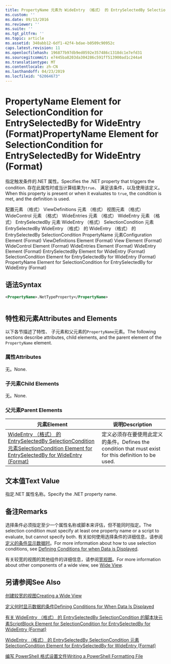 ```yaml
---
title: PropertyName 元素为 WideEntry （格式） 的 EntrySelectedBy SelectionCondition |Microsoft Docs
ms.custom: ''
ms.date: 09/13/2016
ms.reviewer: ''
ms.suite: ''
ms.tgt_pltfrm: ''
ms.topic: article
ms.assetid: 340abb12-6df1-42f4-bdae-b0509c90952c
caps.latest.revision: 11
ms.openlocfilehash: 196877b97db9ed0592e357486c1318dc1e7efd31
ms.sourcegitcommit: e7445ba8203da304286c591ff513900ad1c244a4
ms.translationtype: MT
ms.contentlocale: zh-CN
ms.lasthandoff: 04/23/2019
ms.locfileid: "62064673"
---
```

# <a name="propertyname-element-for-selectioncondition-for-entryselectedby-for-wideentry-format"></a><span data-ttu-id="7e3ee-102">PropertyName Element for SelectionCondition for EntrySelectedBy for WideEntry (Format)</span><span class="sxs-lookup"><span data-stu-id="7e3ee-102">PropertyName Element for SelectionCondition for EntrySelectedBy for WideEntry (Format)</span></span>

<span data-ttu-id="7e3ee-103">指定触发条件的.NET 属性。</span><span class="sxs-lookup"><span data-stu-id="7e3ee-103">Specifies the .NET property that triggers the condition.</span></span> <span data-ttu-id="7e3ee-104">存在此属性时或当计算结果为`true`、 满足该条件，以及使用该定义。</span><span class="sxs-lookup"><span data-stu-id="7e3ee-104">When this property is present or when it evaluates to `true`, the condition is met, and the definition is used.</span></span>

<span data-ttu-id="7e3ee-105">配置元素 （格式） ViewDefinitions 元素 （格式） 视图元素 （格式） WideControl 元素 （格式） WideEntries 元素 （格式） WideEntry 元素 （格式） EntrySelectedBy 元素 WideEntry （格式） SelectionCondition 元素EntrySelectedBy WideEntry （格式） 的 WideEntry （格式） 的 EntrySelectedBy SelectionCondition PropertyName 元素</span><span class="sxs-lookup"><span data-stu-id="7e3ee-105">Configuration Element (Format) ViewDefinitions Element (Format) View Element (Format) WideControl Element (Format) WideEntries Element (Format) WideEntry Element (Format) EntrySelectedBy Element for WideEntry (Format) SelectionCondition Element for EntrySelectedBy for WideEntry (Format) PropertyName Element for SelectionCondition for EntrySelectedBy for WideEntry (Format)</span></span>

## <a name="syntax"></a><span data-ttu-id="7e3ee-106">语法</span><span class="sxs-lookup"><span data-stu-id="7e3ee-106">Syntax</span></span>

```xml
<PropertyName>.NetTypeProperty</PropertyName>
```

```csharp

```

## <a name="attributes-and-elements"></a><span data-ttu-id="7e3ee-107">特性和元素</span><span class="sxs-lookup"><span data-stu-id="7e3ee-107">Attributes and Elements</span></span>

<span data-ttu-id="7e3ee-108">以下各节描述了特性、 子元素和父元素的`PropertyName`元素。</span><span class="sxs-lookup"><span data-stu-id="7e3ee-108">The following sections describe attributes, child elements, and the parent element of the `PropertyName` element.</span></span>

### <a name="attributes"></a><span data-ttu-id="7e3ee-109">属性</span><span class="sxs-lookup"><span data-stu-id="7e3ee-109">Attributes</span></span>

<span data-ttu-id="7e3ee-110">无。</span><span class="sxs-lookup"><span data-stu-id="7e3ee-110">None.</span></span>

### <a name="child-elements"></a><span data-ttu-id="7e3ee-111">子元素</span><span class="sxs-lookup"><span data-stu-id="7e3ee-111">Child Elements</span></span>

<span data-ttu-id="7e3ee-112">无。</span><span class="sxs-lookup"><span data-stu-id="7e3ee-112">None.</span></span>

### <a name="parent-elements"></a><span data-ttu-id="7e3ee-113">父元素</span><span class="sxs-lookup"><span data-stu-id="7e3ee-113">Parent Elements</span></span>

|<span data-ttu-id="7e3ee-114">元素</span><span class="sxs-lookup"><span data-stu-id="7e3ee-114">Element</span></span>|<span data-ttu-id="7e3ee-115">说明</span><span class="sxs-lookup"><span data-stu-id="7e3ee-115">Description</span></span>|
|-------------|-----------------|
|[<span data-ttu-id="7e3ee-116">WideEntry （格式） 的 EntrySelectedBy SelectionCondition 元素</span><span class="sxs-lookup"><span data-stu-id="7e3ee-116">SelectionCondition Element for EntrySelectedBy for WideEntry (Format)</span></span>](./selectioncondition-element-for-entryselectedby-for-widecontrol-format.md)|<span data-ttu-id="7e3ee-117">定义必须存在要使用此定义的条件。</span><span class="sxs-lookup"><span data-stu-id="7e3ee-117">Defines the condition that must exist for this definition to be used.</span></span>|

## <a name="text-value"></a><span data-ttu-id="7e3ee-118">文本值</span><span class="sxs-lookup"><span data-stu-id="7e3ee-118">Text Value</span></span>

<span data-ttu-id="7e3ee-119">指定.NET 属性名称。</span><span class="sxs-lookup"><span data-stu-id="7e3ee-119">Specify the .NET property name.</span></span>

## <a name="remarks"></a><span data-ttu-id="7e3ee-120">备注</span><span class="sxs-lookup"><span data-stu-id="7e3ee-120">Remarks</span></span>

<span data-ttu-id="7e3ee-121">选择条件必须指定至少一个属性名称或脚本来评估，但不能同时指定。</span><span class="sxs-lookup"><span data-stu-id="7e3ee-121">The selection condition must specify at least one property name or a script to evaluate, but cannot specify both.</span></span> <span data-ttu-id="7e3ee-122">有关如何使用选择条件的详细信息，请参阅[定义的条件显示数据时](./defining-conditions-for-displaying-data.md)。</span><span class="sxs-lookup"><span data-stu-id="7e3ee-122">For more information about how to use selection conditions, see [Defining Conditions for when Data is Displayed](./defining-conditions-for-displaying-data.md).</span></span>

<span data-ttu-id="7e3ee-123">有关较宽的视图的其他组件的详细信息，请参阅[宽视图](./creating-a-wide-view.md)。</span><span class="sxs-lookup"><span data-stu-id="7e3ee-123">For more information about other components of a wide view, see [Wide View](./creating-a-wide-view.md).</span></span>

## <a name="see-also"></a><span data-ttu-id="7e3ee-124">另请参阅</span><span class="sxs-lookup"><span data-stu-id="7e3ee-124">See Also</span></span>

[<span data-ttu-id="7e3ee-125">创建较宽的视图</span><span class="sxs-lookup"><span data-stu-id="7e3ee-125">Creating a Wide View</span></span>](./creating-a-wide-view.md)

[<span data-ttu-id="7e3ee-126">定义何时显示数据的条件</span><span class="sxs-lookup"><span data-stu-id="7e3ee-126">Defining Conditions for When Data Is Displayed</span></span>](./defining-conditions-for-displaying-data.md)

[<span data-ttu-id="7e3ee-127">有关 WideEntry （格式） 的 EntrySelectedBy SelectionCondition 的脚本块元素</span><span class="sxs-lookup"><span data-stu-id="7e3ee-127">ScriptBlock Element for SelectionCondition for EntrySelectedBy for WideEntry (Format)</span></span>](./scriptblock-element-for-selectioncondition-for-entryselectedby-for-widecontrol-format.md)

[<span data-ttu-id="7e3ee-128">WideEntry （格式） 的 EntrySelectedBy SelectionCondition 元素</span><span class="sxs-lookup"><span data-stu-id="7e3ee-128">SelectionCondition Element for EntrySelectedBy for WideEntry (Format)</span></span>](./selectioncondition-element-for-entryselectedby-for-widecontrol-format.md)

[<span data-ttu-id="7e3ee-129">编写 PowerShell 格式设置文件</span><span class="sxs-lookup"><span data-stu-id="7e3ee-129">Writing a PowerShell Formatting File</span></span>](./writing-a-powershell-formatting-file.md)
